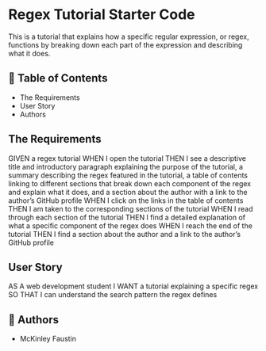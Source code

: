 # Regex Tutorial Starter Code
This is a tutorial that explains how a specific regular expression, or regex, functions by breaking down each part of the expression and describing what it does.

## 🧐 Table of Contents
- The Requirements
- User Story
- Authors

## The Requirements
GIVEN a regex tutorial
WHEN I open the tutorial
THEN I see a descriptive title and introductory paragraph explaining the purpose of the tutorial, a summary describing the regex featured in the tutorial, a table of contents linking to different sections that break down each component of the regex and explain what it does, and a section about the author with a link to the author’s GitHub profile
WHEN I click on the links in the table of contents
THEN I am taken to the corresponding sections of the tutorial
WHEN I read through each section of the tutorial
THEN I find a detailed explanation of what a specific component of the regex does
WHEN I reach the end of the tutorial
THEN I find a section about the author and a link to the author’s GitHub profile

## User Story
AS A web development student
I WANT a tutorial explaining a specific regex
SO THAT I can understand the search pattern the regex defines

## 🌟 Authors
- McKinley Faustin
